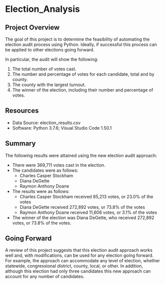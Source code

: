 # Election_Analysis

## Project Overview

The goal of this project is to determine the feasibility of automating the election audit process using Python. Ideally, if successful this process can be applied to other elections going forward. 

In particular, the audit will show the following: 
1. The total number of votes cast. 
2. The number and percentage of votes for each candidate, total and by county. 
3. The county with the largest turnout.
4. The winner of the election, including their number and percentage of votes. 

## Resources

* Data Source: election_results.csv
* Software: Python 3.7.6; Visual Studio Code 1.50.1

## Summary 

The following results were attained using the new election audit approach:
* There were 369,711 votes cast in the election. 
* The candidates were as follows:
  * Charles Casper Stockham
  * Diana DeGette
  * Raymon Anthony Doane
* The results were as follows:
  * Charles Casper Stockham received 85,213 votes, or 23.0% of the votes
  * Diana DeGette received 272,892 votes, or 73.8% of the votes
  * Raymon Anthony Doane received 11,606 votes, or 3.1% of the votes
* The winner of the election was Diana DeGette, who received 272,892 votes, or 73.8% of the votes.

## Going Forward 

A review of this project suggests that this election audit approach works well and, with modifications, can be used for any election going forward. For example, the approach can accommodate any level of election, whether statewide, congressional district, county, local, or other. In addition, although this election had only three candidates this new approach can account for any number of candidates.  

